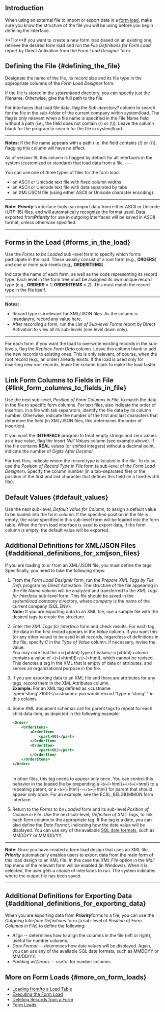 ## Introduction

When using an external file to import or export data in a [form
load](Form_Loads "wikilink"), make sure you know the structure of the
file you will be using before you begin defining the interface.

**Tip:**If you want to create a new form load based on an existing one,
retrieve the desired form load and run the *File Definitions for Form
Load* report by Direct Activation from the *Form Load Designer* form.

## Defining the File {#defining_the_file}

Designate the name of the file, its record size and its file type in the
appropriate columns of the *Form Load Designer* form.

If the file is stored in the *system\\load* directory, you can specify
just the filename. Otherwise, give the full path to the file.

For interfaces that load file data, flag the *Sub-directory?* column to
search for the file in the sub-folder of the current company within
system/load. The flag is only relevant when a file name is specified in
the File Name field without a path (i.e., the field does not contain (/)
or (\\)). Leave the column blank for the program to search for the file
in system/load.

------------------------------------------------------------------------

**Notes:** If the file name appears with a path (i.e. the field contains
(/) or (\\)), flagging this column will have no effect.

As of version 19, this column is flagged by default for all interfaces
in the system (customized or standard) that load data from a file.
\-\-\--

You can use one of three types of files for the form load:

-   an ASCII or Unicode text file with fixed column widths
-   an ASCII or Unicode text file with data separated by tabs
-   an XML/JSON file (using either ASCII or Unicode character encoding).

------------------------------------------------------------------------

**Note:** ***Priority***\'s interface tools can import data from either
ASCII or Unicode (UTF-16) files, and will automatically recognize the
format used. Data exported from***Priority*** for use in outgoing
interfaces will be saved in ASCII format, unless otherwise specified.

------------------------------------------------------------------------

## Forms in the Load {#forms_in_the_load}

Use the *Forms to be Loaded* sub-level form to specify which forms
participate in the load. These usually consist of a root form (e.g.,
**ORDERS**) and one or more sub-levels (e.g., **ORDERITEMS**).

Indicate the name of each form, as well as the code representing its
record type. Each level in the form tree must be assigned its own unique
record type (e.g., **ORDERS** = 1; **ORDERITEMS** = 2). This must match
the record type in the file itself.

------------------------------------------------------------------------

**Notes:**

-   Record type is irrelevant for XML/JSON files. As the column is
    mandatory, record any value here.
-   After recording a form, run the *List of Sub-level Forms* report by
    Direct Activation to view all its sub-levels (one level down only).

------------------------------------------------------------------------

For each form, if you want the load to overwrite existing records in the
sub-levels, flag the *Replace Form Data* column. Leave this column blank
to add the new records to existing ones. This is only relevant, of
course, when the root record (e.g., an order) already exists. If the
load is used only for inserting new root records, leave the column blank
to make the load faster.

## Link Form Columns to Fields in File {#link_form_columns_to_fields_in_file}

Use the next sub-level, *Position of Form Columns in File*, to match the
data in the file to specific form columns. For text files, also indicate
the order of insertion. In a file with tab separators, identify the file
data by its column number. Otherwise, indicate the number of the first
and last characters that determine the field (in XML/JSON files, this
determines the order of insertion).

If you want the **INTERFACE** program to treat empty strings and zero
values as a true value, flag the *Insert Null Values* column (see
example above). If the file contains **REAL** values (or shifted
integers) without a decimal point, indicate the number of *Digits After
Decimal*.

For text files, indicate where the record type is located in the file.
To do so, use the *Position of Record Type in File* form (a sub-level of
the *Form Load Designer*). Specify the column number (in a tab-separated
file) or the position of the first and last character that defines this
field (in a fixed-width file).

## Default Values {#default_values}

Use the next sub-level, *Default Value for Column,* to assign a default
value to be loaded into the form column. If the specified position in
the file is empty, the value specified in this sub-level form will be
loaded into the form table. When the form load interface is used to
export data, if the form column is empty, the default value will be
exported.

## Additional Definitions for XML/JSON Files {#additional_definitions_for_xmljson_files}

If you are loading to or from an XML/JSON file, you must define the
tags. Specifically, you need to take the following steps:

1.  From the *Form Load Designer* form, run the *Prepare XML Tags by
    File Defs* program by Direct Activation. The structure of the file
    appearing in the *File Name* column will be analyzed and transferred
    to the *XML Tags for Interface* sub-level form. This file should be
    saved in the *system\\load\\company* directory, where *company* is
    the name of the current company (SQL.ENV).\
    **Note:** If you are exporting data to an XML file, use a sample
    file with the desired tags to create the structure.
2.  Enter the *XML Tags for Interface* form and check results. For each
    tag, the data in the first record appears in the *Value* column. If
    you want this (or any other value) to be used in all records,
    regardless of definitions in the file, specify *C* in the *Type of
    Value* column. If necessary, revise the value.\
    You may note that the `<i>`{=html}Type of Value`</i>`{=html} column
    contains a value of `<i>`{=html}E`</i>`{=html}, which cannot be
    revised. This denotes a tag in the XML that is empty of data or
    attributes, and serves an organizational purpose in the file.
3.  If you are exporting data to an XML file and there are attributes
    for any tags, record them in the XML Attributes column.\
    **Example:** For an XML tag defined as \<custname
    type=\'string\'\>1001\</custname> you would record \"type =
    \'string\' \" in this column.
4.  Some XML document schemas call for parent tags to repeat for each
    child data item, as depicted in the following example:
    ``` {.xml .numberLines startFrom="1"}
    <Order>
        <OrderItems>
            <OrderItem>
                <part>001</part>
            </OrderItem>
            <OrderItem>
                <part>002</part>
            </OrderItem>
        </OrderItems>
    </Order>
    ```

    \
    In other files, this tag needs to appear only once. You can control
    this behavior in the loaded file by prepending a
    `<b>`{=html}+`</b>`{=html} to a repeating parent, or a
    `<b>`{=html}--`</b>`{=html} for parent that should appear only once.
    For an example, see the ECSL_BELGIUMMON form interface.
5.  Return to the *Forms to be Loaded* form and its sub-level *Position
    of Column in File*. Use the next sub-level, *Definition of XML
    Tags*, to link each form column to the appropriate tag. If the tag
    is a date, you can also define the *Date Format*, indicating how the
    date value will be displayed. You can use any of the available [SQL
    date formats](ATOD_and_DTOA "wikilink"), such as MMDDYY or MM/DD/YY.

------------------------------------------------------------------------

**Note:** Once you have created a form load design that uses an XML
file, ***Priority*** automatically enables users to export data from the
main form of this load design to an XML file. In this case the *XML
File* option in the *Mail* top menu of the relevant form will be enabled
(in Windows). When it is selected, the user gets a choice of interfaces
to run. The system indicates where the output file has been saved.

------------------------------------------------------------------------

## Additional Definitions for Exporting Data {#additional_definitions_for_exporting_data}

When you are exporting data from ***Priority***forms to a file, you can
use the *Outgoing Interface Definitions* form (a sub-level of *Position
of Form Columns in File*) to define the following:

-   *Align* -- determines how to align the columns in the file (left or
    right); useful for number columns.
-   *Date Format* -- determines how date values will be displayed.
    Again, you can use any of the available SQL date formats, such as
    MMDDYY or MM/DD/YY.
-   *Padding w/Zeroes* -- useful for number columns.

## More on Form Loads {#more_on_form_loads}

-   [Loading from/to a Load
    Table](Loading_from/to_a_Load_Table "wikilink")
-   [Executing the Form Load](Executing_the_Form_Load "wikilink")
-   [Deleting Records from a
    Form](Deleting_Records_from_a_Form "wikilink")
-   [Form Loads](Form_Loads "wikilink")
